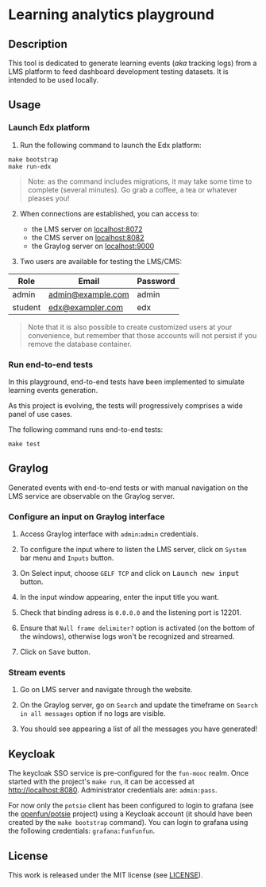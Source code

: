 # Learning analytics playground

## Description

This tool is dedicated to generate learning events (_aka_ tracking logs) from a LMS platform to
feed dashboard development testing datasets. It is intended to be used locally.

## Usage

### Launch Edx platform

1. Run the following command to launch the Edx platform:

```
make bootstrap
make run-edx
```

> Note: as the command includes migrations, it may take some time to complete (several minutes).
> Go grab a coffee, a tea or whatever pleases you!

2. When connections are established, you can access to:

   - the LMS server on [localhost:8072](http://localhost:8072)
   - the CMS server on [localhost:8082](http://localhost:8082)
   - the Graylog server on [localhost:9000](http://localhost:9000)

3. Two users are available for testing the LMS/CMS:

| Role    | Email             | Password |
| ------- | ----------------- | -------- |
| admin   | admin@example.com | admin    |
| student | edx@exampler.com  | edx      |

> Note that it is also possible to create customized users at your convenience,
> but remember that those accounts will not persist if you remove the database container.

### Run end-to-end tests

In this playground, end-to-end tests have been implemented to simulate learning events generation.

As this project is evolving, the tests will progressively comprises a wide panel of use cases.

The following command runs end-to-end tests:

```
make test
```

## Graylog

Generated events with end-to-end tests or with manual navigation on the LMS service are observable on the Graylog server.

### Configure an input on Graylog interface

1. Access Graylog interface with `admin`:`admin` credentials.

2. To configure the input where to listen the LMS server, click on `System` bar menu and `Inputs`
   button.

3. On Select input, choose `GELF TCP` and click on <kbd>Launch new input</kbd> button.

4. In the input window appearing, enter the input title you want.

5. Check that binding adress is `0.0.0.0` and the listening port is 12201.

6. Ensure that `Null frame delimiter?` option is activated (on the bottom of the windows),
   otherwise logs won't be recognized and streamed.

7. Click on <kbd>Save</kbd> button.

### Stream events

1. Go on LMS server and navigate through the website.

2. On the Graylog server, go on `Search` and update the timeframe on `Search in all messages`
   option if no logs are visible.

3. You should see appearing a list of all the messages you have generated!

## Keycloak

The keycloak SSO service is pre-configured for the `fun-mooc` realm. Once
started with the project's `make run`, it can be accessed at
[http://localhost:8080](http://localhost:8080). Administrator credentials are:
`admin:pass`.

For now only the `potsie` client has been configured to login to grafana (see
the [openfun/potsie](https://github.com/openfun/potsie) project) using a
Keycloak account (it should have been created by the `make bootstrap` command).
You can login to grafana using the following credentials: `grafana:funfunfun`.

## License

This work is released under the MIT license (see [LICENSE](./LICENSE)).
